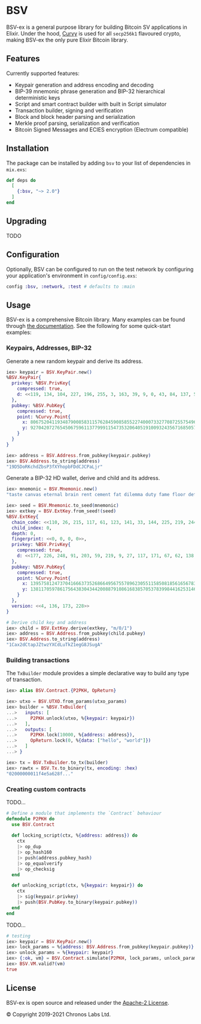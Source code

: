 # BSV

BSV-ex is a general purpose library for building Bitcoin SV applications in Elixir. Under the hood, [Curvy](https://hexdocs.pm/curvy) is used for all `secp256k1` flavoured crypto, making BSV-ex the only pure Elixir Bitcoin library.

## Features

Currently supported features:

- Keypair generation and address encoding and decoding
- BIP-39 mnemonic phrase generation and BIP-32 hierarchical deterministic keys
- Script and smart contract builder with built in Script simulator
- Transaction builder, signing and verification
- Block and block header parsing and serialization
- Merkle proof parsing, serialization and verification
- Bitcoin Signed Messages and ECIES encryption (Electrum compatible)

## Installation

The package can be installed by adding `bsv` to your list of dependencies in `mix.exs`:

```elixir
def deps do
  [
    {:bsv, "~> 2.0"}
  ]
end
```

## Upgrading

TODO

## Configuration

Optionally, BSV can be configured to run on the test network by configuring your application's environment in `config/config.exs`:

```elixir
config :bsv, :network, :test # defaults to :main
```

## Usage

BSV-ex is a comprehensive Bitcoin library. Many examples can be found through [the documentation](https://hexdocs.pm/bsv). See the following for some quick-start examples:

### Keypairs, Addresses, BIP-32

Generate a new random keypair and derive its address.

```elixir
iex> keypair = BSV.KeyPair.new()
%BSV.KeyPair{
  privkey: %BSV.PrivKey{
    compressed: true,
    d: <<119, 134, 104, 227, 196, 255, 3, 163, 39, 9, 0, 43, 84, 137, 55, 218, 146, 182, 246, 3, 18, 64, 159, 108, 46, 24, 108, 111, 239, 180, 74, 161>>
  },
  pubkey: %BSV.PubKey{
    compressed: true,
    point: %Curvy.Point{
      x: 80675204119348790085831157628459085855227400073327708725575496785606354176436,
      y: 9270420727654506759611377999115473532064051910093243567168505762017618809348
    }
  }
}

iex> address = BSV.Address.from_pubkey(keypair.pubkey)
iex> BSV.Address.to_string(address)
"19D5DoRKchdZbsP3fXYhopbFDdCJCPaLjr"
```

Generate a BIP-32 HD wallet, derive and child and its address.

```elixir
iex> mnemonic = BSV.Mnemonic.new()
"taste canvas eternal brain rent cement fat dilemma duty fame floor defy"

iex> seed = BSV.Mnemonic.to_seed(mnemonic)
iex> extkey = BSV.ExtKey.from_seed!(seed)
%BSV.ExtKey{
  chain_code: <<110, 26, 215, 117, 61, 123, 141, 33, 144, 225, 219, 244, 190, 61, 102, 123, 48, 131, 110, 209, 3, 193, 247, 57, 46, 72, 196, 13, 33, 189, 61, 6>>,
  child_index: 0,
  depth: 0,
  fingerprint: <<0, 0, 0, 0>>,
  privkey: %BSV.PrivKey{
    compressed: true,
    d: <<177, 226, 248, 91, 203, 59, 219, 9, 27, 117, 171, 67, 62, 138, 86, 122, 9, 215, 241, 4, 118, 97, 110, 174, 141, 2, 86, 116, 186, 32, 155, 133>>
  },
  pubkey: %BSV.PubKey{
    compressed: true,
    point: %Curvy.Point{
      x: 13957581247370416663735268664956755789623055115850818561656783044351458532461,
      y: 13811705978617564383043442008879108616838570537839984416253146804416417872149
    }
  },
  version: <<4, 136, 173, 228>>
}

# Derive child key and address
iex> child = BSV.ExtKey.derive(extkey, "m/0/1")
iex> address = BSV.Address.from_pubkey(child.pubkey)
iex> BSV.Address.to_string(address)
"1Cax2dCtapJZtwzYXCdLuTkZ1egG8JSugA"
```

### Building transactions

The `TxBuilder` module provides a simple declarative way to build any type of transaction.

```elixir
iex> alias BSV.Contract.{P2PKH, OpReturn}

iex> utxo = BSV.UTXO.from_params(utxo_params)
iex> builder = %BSV.TxBuilder{
...>   inputs: [
...>     P2PKH.unlock(utxo, %{keypair: keypair})
...>   ],
...>   outputs: [
...>     P2PKH.lock(10000, %{address: address}),
...>     OpReturn.lock(0, %{data: ["hello", "world"]})
...>   ]
...> }

iex> tx = BSV.TxBuilder.to_tx(builder)
iex> rawtx = BSV.Tx.to_binary(tx, encoding: :hex)
"02000000011f4e5a628f..."
```

### Creating custom contracts

TODO...

```elixir
# Define a module that implements the `Contract` behaviour
defmodule P2PKH do
  use BSV.Contract
  
  def locking_script(ctx, %{address: address}) do
    ctx
    |> op_dup
    |> op_hash160
    |> push(address.pubkey_hash)
    |> op_equalverify
    |> op_checksig
  end

  def unlocking_script(ctx, %{keypair: keypair}) do
    ctx
    |> sig(keypair.privkey)
    |> push(BSV.PubKey.to_binary(keypair.pubkey))
  end
end
```

TODO...

```elixir
# testing
iex> keypair = BSV.KeyPair.new()
iex> lock_params = %{address: BSV.Address.from_pubkey(keypair.pubkey)}
iex> unlock_params = %{keypair: keypair}
iex> {:ok, vm} = BSV.Contract.simulate(P2PKH, lock_params, unlock_params)
iex> BSV.VM.valid?(vm)
true
```

## License

BSV-ex is open source and released under the [Apache-2 License](https://github.com/libitx/bsv-elixir/blob/master/LICENSE).

© Copyright 2019-2021 Chronos Labs Ltd.

